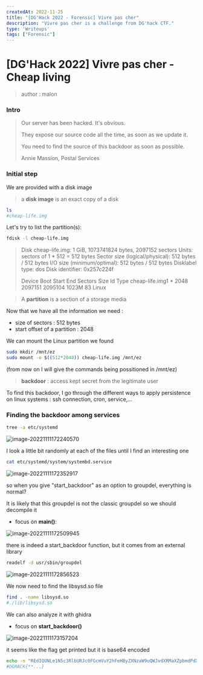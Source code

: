 ```yaml
---
createdAt: 2022-11-25
title: "[DG'Hack 2022 - Forensic] Vivre pas cher"
description: "Vivre pas cher is a challenge from DG'hack CTF."
type: 'Writeups'
tags: ["Forensic"]
---
```


# [DG'Hack 2022] Vivre pas cher - Cheap living

> author : malon 

### Intro

> Our server has been hacked. It's obvious.
>
> They expose our source code all the time, as soon as we update it.
>
> You need to find the source of this backdoor as soon as possible.
>
> Annie Massion, Postal Services



### Initial step

We are provided with a disk image

> a **disk image** is an exact copy of a disk

```bash
ls
#cheap-life.img
```

Let's try to list the partition(s): 

```bash
fdisk -l cheap-life.img
```

> Disk cheap-life.img: 1 GiB, 1073741824 bytes, 2097152 sectors
> Units: sectors of 1 * 512 = 512 bytes
> Sector size (logical/physical): 512 bytes / 512 bytes
> I/O size (minimum/optimal): 512 bytes / 512 bytes
> Disklabel type: dos
> Disk identifier: 0x257c224f
>
> Device          Boot Start     End Sectors  Size Id Type
> cheap-life.img1 *     2048 2097151 2095104 1023M 83 Linux

> A **partition** is a section of a storage media

Now that we have all the information we need :

- size of sectors : 512 bytes
- start offset of a partition : 2048

We can mount the Linux partition we found

```bash
sudo mkdir /mnt/ez
sudo mount -o $((512*2048)) cheap-life.img /mnt/ez
```

(from now on I will give the commands being possitioned in /mnt/ez)

> **backdoor** : access kept secret from the legitimate user

To find this backdoor, I go through the different ways to apply persistence on linux systems : ssh connection, cron, service,...

### Finding the backdoor among services

```bash
tree -a etc/systemd
```

![image-20221111172240570](https://taurine.vercel.app/images/blog/dghack/image1.png)

I look a little bit randomly at each of the files until I find an interesting one

```bash
cat etc/systemd/system/systembd.service
```

![image-20221111172352917](https://taurine.vercel.app/images/blog/dghack/image2.png)

so when you give "start_backdoor" as an option to groupdel, everything is normal?

It is likely that this groupdel is not the classic groupdel so we should decompile it

- focus on **main()**:

![image-20221111172509945](https://taurine.vercel.app/images/blog/dghack/image3.png)

there is indeed a start_backdoor function, but it comes from an external library

```bash
readelf -d usr/sbin/groupdel
```

![image-20221111172856523](https://taurine.vercel.app/images/blog/dghack/image4.png)


We now need to find the libsysd.so file

```bash
find . -name libsysd.so 
#./lib/libsysd.so
```

We can also analyze it with ghidra

- focus on **start_backdoor()**

![image-20221111173157204](https://taurine.vercel.app/images/blog/dghack/image5.png)


it seems like the flag get printed but it is base64 encoded

 ```bash
 echo -n "REdIQUNLe1N5c3RlbURJc0FGcmVuY2hFeHByZXNzaW9uQWJvdXRMaXZpbmdPdXRPZlJlc291cmNlZnVsbmVzc1dpd GhMaXR0bGVNb25leX0K" | base64 -d
 #DGHACK{**...}
 ```



